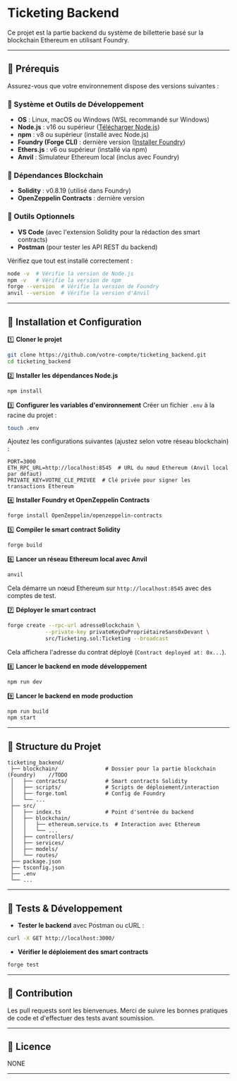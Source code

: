 # Ticketing Backend

Ce projet est la partie backend du système de billetterie basé sur la blockchain Ethereum en utilisant Foundry.

---

## 📌 Prérequis

Assurez-vous que votre environnement dispose des versions suivantes :

### 🔹 Système et Outils de Développement
- **OS** : Linux, macOS ou Windows (WSL recommandé sur Windows)
- **Node.js** : v16 ou supérieur ([Télécharger Node.js](https://nodejs.org/))
- **npm** : v8 ou supérieur (installé avec Node.js)
- **Foundry (Forge CLI)** : dernière version ([Installer Foundry](https://book.getfoundry.sh/getting-started/installation))
- **Ethers.js** : v6 ou supérieur (installé via npm)
- **Anvil** : Simulateur Ethereum local (inclus avec Foundry)

### 🔹 Dépendances Blockchain
- **Solidity** : v0.8.19 (utilisé dans Foundry)
- **OpenZeppelin Contracts** : dernière version

### 🔹 Outils Optionnels
- **VS Code** (avec l'extension Solidity pour la rédaction des smart contracts)
- **Postman** (pour tester les API REST du backend)

Vérifiez que tout est installé correctement :
```bash
node -v  # Vérifie la version de Node.js
npm -v   # Vérifie la version de npm
forge --version  # Vérifie la version de Foundry
anvil --version  # Vérifie la version d'Anvil
```

---

## 📌 Installation et Configuration

1️⃣ **Cloner le projet**
```bash
git clone https://github.com/votre-compte/ticketing_backend.git
cd ticketing_backend
```

2️⃣ **Installer les dépendances Node.js**
```bash
npm install
```

3️⃣ **Configurer les variables d'environnement**
Créer un fichier `.env` à la racine du projet :
```bash
touch .env
```
Ajoutez les configurations suivantes (ajustez selon votre réseau blockchain) :
```env
PORT=3000
ETH_RPC_URL=http://localhost:8545  # URL du nœud Ethereum (Anvil local par défaut)
PRIVATE_KEY=VOTRE_CLE_PRIVEE  # Clé privée pour signer les transactions Ethereum
```

4️⃣ **Installer Foundry et OpenZeppelin Contracts**
```bash
forge install OpenZeppelin/openzeppelin-contracts
```

5️⃣ **Compiler le smart contract Solidity**
```bash
forge build
```

6️⃣ **Lancer un réseau Ethereum local avec Anvil**
```bash
anvil
```
Cela démarre un nœud Ethereum sur `http://localhost:8545` avec des comptes de test.

7️⃣ **Déployer le smart contract**
```bash
forge create --rpc-url adresseBlockchain \
            --private-key privateKeyDuPropriétaireSans0xDevant \
            src/Ticketing.sol:Ticketing --broadcast
```
Cela affichera l'adresse du contrat déployé (`Contract deployed at: 0x...`).

8️⃣ **Lancer le backend en mode développement**
```bash
npm run dev
```

9️⃣ **Lancer le backend en mode production**
```bash
npm run build
npm start
```

---

## 📌 Structure du Projet

```
ticketing_backend/
 ├── blockchain/               # Dossier pour la partie blockchain (Foundry)    //TODO
 │   ├── contracts/            # Smart contracts Solidity
 │   ├── scripts/              # Scripts de déploiement/interaction
 │   ├── forge.toml            # Config de Foundry
 │   └── ...
 ├── src/
 │   ├── index.ts              # Point d'sentrée du backend
 │   ├── blockchain/
 │   │   ├── ethereum.service.ts  # Interaction avec Ethereum
 │   │   └── ...
 │   ├── controllers/
 │   ├── services/
 │   ├── models/
 │   └── routes/
 ├── package.json
 ├── tsconfig.json
 ├── .env
 └── ...
```

---

## 📌 Tests & Développement

- **Tester le backend** avec Postman ou cURL :
```bash
curl -X GET http://localhost:3000/
```

- **Vérifier le déploiement des smart contracts**
```bash
forge test
```

---

## 📌 Contribution

Les pull requests sont les bienvenues. Merci de suivre les bonnes pratiques de code et d'effectuer des tests avant soumission.

---

## 📌 Licence

NONE

---

